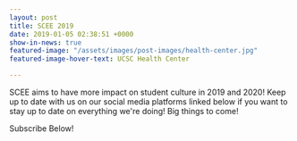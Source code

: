 ```yaml
---
layout: post
title: SCEE 2019
date: 2019-01-05 02:38:51 +0000
show-in-news: true
featured-image: "/assets/images/post-images/health-center.jpg"
featured-image-hover-text: UCSC Health Center

---
```

SCEE aims to have more impact on student culture in 2019 and 2020! Keep up to date with us on our social media platforms linked below if you want to stay up to date on everything we're doing! Big things to come!

Subscribe Below!